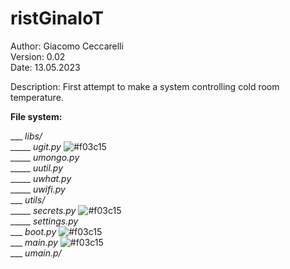# ristGinaIoT

Author:  Giacomo Ceccarelli<br>
Version: 0.02<br>
Date: 13.05.2023

Description: First attempt to make a system controlling cold room temperature.

**File system:**

___ *libs/*<br>
_____ *ugit.py* ![#f03c15](https://placehold.co/15x15/f03c15/f03c15.png)<br>
_____ *umongo.py*<br>
_____ *uutil.py*<br>
_____ *uwhat.py*<br>
_____ *uwifi.py*<br>
___ *utils/*<br>
_____ *secrets.py* ![#f03c15](https://placehold.co/15x15/f03c15/f03c15.png)<br>
_____ *settings.py*<br>
___ *boot.py* ![#f03c15](https://placehold.co/15x15/f03c15/f03c15.png)<br>
___ *main.py* ![#f03c15](https://placehold.co/15x15/f03c15/f03c15.png)<br>
___ *umain.p/*
